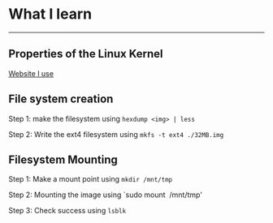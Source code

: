 # What I learn
-----
## Properties of the Linux Kernel
[Website I use](https://www.ibm.com/developerworks/library/l-linux-kernel/)

## File system creation

Step 1: 
make the filesystem using `hexdump <img> | less`

Step 2:
Write the ext4 filesystem using `mkfs -t ext4 ./32MB.img`

## Filesystem Mounting

Step 1:
Make a mount point using `mkdir /mnt/tmp`

Step 2:
Mounting the image using `sudo mount <img> /mnt/tmp'

Step 3:
Check success using `lsblk`

